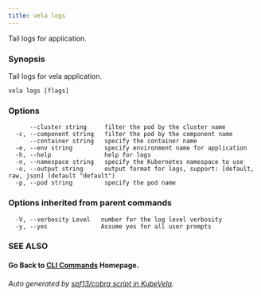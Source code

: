 ```yaml
---
title: vela logs
---
```


Tail logs for application.

### Synopsis

Tail logs for vela application.

```
vela logs [flags]
```

### Options

```
      --cluster string     filter the pod by the cluster name
  -c, --component string   filter the pod by the component name
      --container string   specify the container name
  -e, --env string         specify environment name for application
  -h, --help               help for logs
  -n, --namespace string   specify the Kubernetes namespace to use
  -o, --output string      output format for logs, support: [default, raw, json] (default "default")
  -p, --pod string         specify the pod name
```

### Options inherited from parent commands

```
  -V, --verbosity Level   number for the log level verbosity
  -y, --yes               Assume yes for all user prompts
```

### SEE ALSO



#### Go Back to [CLI Commands](vela.md) Homepage.


###### Auto generated by [spf13/cobra script in KubeVela](https://github.com/kubevela/kubevela/tree/master/hack/docgen).
